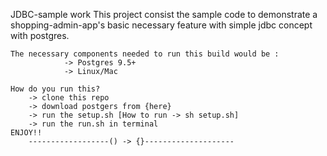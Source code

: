 JDBC-sample work
	This project consist the sample code to demonstrate a shopping-admin-app's basic necessary feature with simple jdbc concept with postgres.
	
	The necessary components needed to run this build would be :
				-> Postgres 9.5+
				-> Linux/Mac
	
	How do you run this?
		-> clone this repo
		-> download postgers from {here}
		-> run the setup.sh [How to run -> sh setup.sh]
		-> run the run.sh in terminal
	ENJOY!!
		------------------() -> {}--------------------
